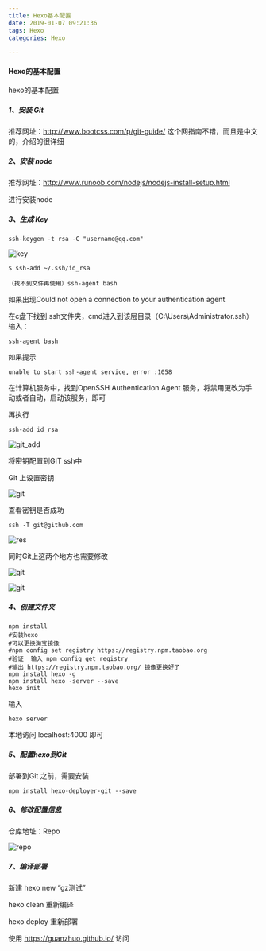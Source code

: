 ```yaml
---
title: Hexo基本配置
date: 2019-01-07 09:21:36
tags: Hexo
categories: Hexo

---
```


#### Hexo的基本配置

hexo的基本配置

##### 1、安装 Git

推荐网址：http://www.bootcss.com/p/git-guide/ 这个网指南不错，而且是中文的，介绍的很详细

##### 2、安装 node

推荐网址：http://www.runoob.com/nodejs/nodejs-install-setup.html

进行安装node

##### 3、生成 Key

```
ssh-keygen -t rsa -C "username@qq.com"
```

![key](key.png)

```
$ ssh-add ~/.ssh/id_rsa

（找不到文件再使用）ssh-agent bash
```

如果出现Could not open a connection to your authentication agent

在c盘下找到.ssh文件夹，cmd进入到该层目录（C:\Users\Administrator\.ssh）输入：

```
ssh-agent bash
```

如果提示

```
unable to start ssh-agent service, error :1058
```

在计算机服务中，找到OpenSSH Authentication Agent 服务，将禁用更改为手动或者自动，启动该服务，即可

再执行

```
ssh-add id_rsa
```

![git_add](gitadd.png)

将密钥配置到GIT ssh中

Git 上设置密钥

![git](git.png)

查看密钥是否成功

```
ssh -T git@github.com
```

![res](res.png)

同时Git上这两个地方也需要修改

![git](git1.png)

![git](git2.png)

##### 4、创建文件夹

```
npm install
#安装hexo
#可以更换淘宝镜像
#npm config set registry https://registry.npm.taobao.org
#验证  输入 npm config get registry
#输出 https://registry.npm.taobao.org/ 镜像更换好了
npm install hexo -g
npm install hexo -server --save
hexo init
```

输入

```
hexo server
```

本地访问 localhost:4000 即可

##### 5、配置hexo到Git

部署到Git 之前，需要安装

```
npm install hexo-deployer-git --save
```



##### 6、修改配置信息

仓库地址：Repo

![repo](repo.png)

##### 7、编译部署

新建  hexo new “gz测试”

hexo clean    重新编译

hexo deploy    重新部署

使用 https://guanzhuo.github.io/ 访问

